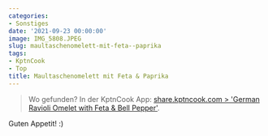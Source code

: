 ```yaml
---
categories:
- Sonstiges
date: '2021-09-23 00:00:00'
image: IMG_5808.JPEG
slug: maultaschenomelett-mit-feta--paprika
tags:
- KptnCook
- Top
title: Maultaschenomelett mit Feta & Paprika
---
```



> Wo gefunden? In der KptnCook App: [share.kptncook.com > 'German Ravioli Omelet with Feta & Bell Pepper'](https://share.kptncook.com/Dh4a/5bmya8nd).

Guten Appetit! :)